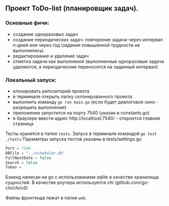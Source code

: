 ## Проект ToDo-list (планировщик задач).

### Основные фичи:
- создание одноразовых задач
- создание периодических задач: повторение задачи через интервал n-дней или через год (задания повышенной трудности не выполнялись)
- редактирование и удаление задач
- отметка задачи как выполненой (выполненные одноразовые задачи удаляются, а периодические переносятся на заданный интервал)

### Локальный запуск:
- клонировать репозиторий проекта
- в терминале открыть папку склонированного проекта
- выполнить команду `go run main.go` (если будет диалоговое окно - разрешить выполнение)
- приложение запустится на порту 7540 (указан в constants.go)
- в браузере ввести адрес http://localhost:7540/ - откроется главная страница

Тесты хранятся в папке `tests`. Запуск в терминале командой `go test ./tests`
Параметры запуска тестов указаны в tests/settings.go
```go
Port = 7540
DBFile = "../scheduler.db"
FullNextDate = false
Search = false
Token = ``
```

Бэкенд написан на go c использованием sqlite в качестве хранилища сущностей. В качестве роутера используется chi (github.com/go-chi/chi/v5)

Файлы фронтенда лежат в папке `web`.